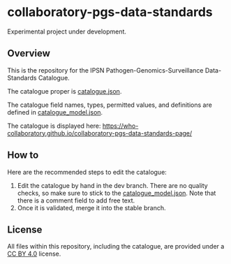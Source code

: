 # collaboratory-pgs-data-standards

Experimental project under development.

## Overview

This is the repository for the IPSN Pathogen-Genomics-Surveillance Data-Standards Catalogue. 

The catalogue proper is [catalogue.json](./catalogue.json).

The catalogue field names, types, permitted values, and definitions are defined in [catalogue_model.json](./catalogue_model.json). 

The catalogue is displayed here: https://who-collaboratory.github.io/collaboratory-pgs-data-standards-page/

## How to

Here are the recommended steps to edit the catalogue:
1. Edit the catalogue by hand in the dev branch. There are no quality checks, so make sure to stick to the [catalogue_model.json](./catalogue_model.json). Note that there is a comment field to add free text.
2. Once it is validated, merge it into the stable branch.

## License

All files within this repository, including the catalogue, are provided under a [CC BY 4.0](https://creativecommons.org/licenses/by/4.0/) license.
